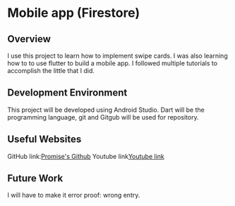 # Mobile app (Firestore)

## **Overview**
I use this project to learn how to implement swipe cards. I was also learning how to to use flutter to build a mobile app. I followed multiple tutorials to accomplish the little that I did.

## **Development Environment**

This project will be developed using Android Studio. Dart will be the programming language, git and Gitgub will be used for repository.

## **Useful Websites**
GitHub link:[Promise's Github](https://github.com/PromiseGithub/CloudDB.git)
Youtube link[Youtube link](https://youtu.be/5BYTHg-o3ic)

## **Future Work**
I will have to make it error proof:
wrong entry.